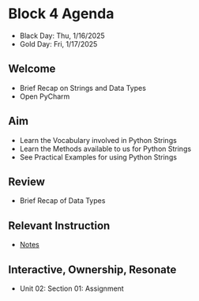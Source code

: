 
# Block 4 Agenda
- Black Day: Thu, 1/16/2025
- Gold Day: Fri, 1/17/2025

## Welcome

- Brief Recap on Strings and Data Types
- Open PyCharm

## Aim

- Learn the Vocabulary involved in Python Strings
- Learn the Methods available to us for Python Strings
- See Practical Examples for using Python Strings

## Review

- Brief Recap of Data Types

## Relevant Instruction

- [Notes](Notes.md)
 

## Interactive, Ownership, Resonate

- Unit 02: Section 01: Assignment
